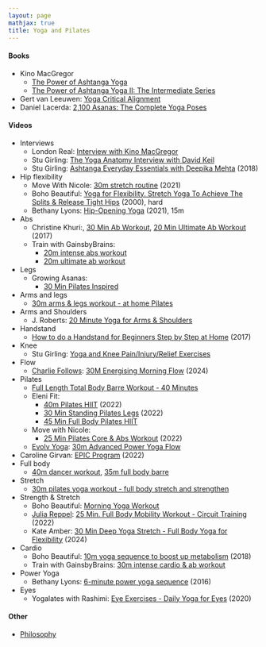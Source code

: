 ```yaml
---
layout: page
mathjax: true
title: Yoga and Pilates
---
```

#### Books
* Kino MacGregor
  * [The Power of Ashtanga Yoga](https://www.amazon.com/Power-Ashtanga-Yoga-Developing-Flexibility-ebook/dp/B019G6NM1W)
  * [The Power of Ashtanga Yoga II: The Intermediate Series](https://www.amazon.com/Power-Ashtanga-Yoga-II-Intermediate/dp/1611801591)
* Gert van Leeuwen: [Yoga Critical Alignment](https://www.amazon.com/Yoga-Critical-Alignment-Intelligent-Sequencing/dp/1611800633)
* Daniel Lacerda: [2,100 Asanas: The Complete Yoga Poses](https://www.amazon.com/100-Asanas-Complete-Yoga-Poses/dp/1631910108)

#### Videos
* Interviews
  * London Real: [Interview with Kino MacGregor](https://www.youtube.com/watch?v=fjxhW4VnIxA&t=817s)
  * Stu Girling: [The Yoga Anatomy Interview with David Keil](https://www.youtube.com/watch?v=m0Eq5qmIQgU&t=425s)
  * Stu Girling: [Ashtanga Everyday Essentials with Deepika Mehta](https://www.youtube.com/watch?v=jCSnfbgj4u0) (2018)
* Hip flexibility
  * Move With Nicole: [30m stretch routine](https://www.youtube.com/watch?v=RvCntPg7oPE) (2021)
  * Boho Beautiful: [Yoga for Flexibility. Stretch Yoga To Achieve The Splits & Release Tight Hips](https://www.youtube.com/watch?v=IZCJiTqdPm8&list=PLb09q0R7gAwRDiIjDHWMKqVPxE79AIWx0&index=3) (2000), hard
  * Bethany Lyons: [Hip-Opening Yoga](https://www.youtube.com/watch?v=gDU22gRb5wM) (2021), 15m
* Abs
  * Christine Khuri:, [30 Min Ab Workout](https://www.youtube.com/watch?v=AdWyo_3KrfA), [20 Min Ultimate Ab Workout](https://www.youtube.com/watch?v=q6NIWNnvOK0) (2017)
  * Train with GainsbyBrains:
    * [20m intense abs workout](https://www.youtube.com/watch?v=1rRehXq1diw)
    * [20m ultimate ab workout](https://www.youtube.com/watch?v=Ut6xnNEQXz8)
* Legs
  * Growing Asanas:
    * [30 Min Pilates Inspired](https://www.youtube.com/watch?v=5t_zGwEIKGo)
* Arms and legs
  * [30m arms & legs workout - at home Pilates](https://www.youtube.com/watch?v=XM6N1yl3UYw)
* Arms and Shoulders
  * J. Roberts: [20 Minute Yoga for Arms & Shoulders](https://www.youtube.com/watch?v=G9shuNsxZ7M)
* Handstand
  * [How to do a Handstand for Beginners Step by Step at Home](https://www.youtube.com/watch?v=8jXiQMh6Sc0) (2017)
* Knee
  * Stu Girling: [Yoga and Knee Pain/Injury/Relief Exercises](https://www.youtube.com/watch?v=S6g7M2FDFgA)
* Flow
  * [Charlie Follows](https://www.youtube.com/@CharlieFollows): [30M Energising Morning Flow](https://www.youtube.com/watch?v=FGrzapAAmWk) (2024)
* Pilates
  * [Full Length Total Body Barre Workout - 40 Minutes](https://www.youtube.com/watch?v=NtwAHL_F2p8&t=1602s)
  * Eleni Fit:
    * [40m Pilates HIIT](https://www.youtube.com/watch?v=vNQZ6g_Lz1c) (2022)
    * [30 Min Standing Pilates Legs](https://www.youtube.com/watch?v=LQHLAUugetQ) (2022)
    * [45 Min Full Body Pilates HIIT](https://www.youtube.com/watch?v=ciACs4HAQfg)
  * Move with Nicole:
    * [25 Min Pilates Core & Abs Workout](https://www.youtube.com/watch?v=mREx1RkRv5g) (2022)
  * [Evolv Yoga](https://www.youtube.com/@evolv_yoga): [30m Advanced Power Yoga Flow](https://www.youtube.com/watch?v=7ht3DzPJ3Iw)
* Caroline Girvan: [EPIC Program](https://www.youtube.com/playlist?list=PLhu1QCKrfgPW3VAMHM-wefcO4ZyXf6cwt) (2022)
* Full body
  * [40m dancer workout](https://www.youtube.com/watch?v=CxfAULXP8SM), [35m full body barre](https://www.youtube.com/watch?v=TC3HV61YoOg)
* Stretch
  * [30m pilates yoga workout - full body stretch and strengthen](https://www.youtube.com/watch?v=lytHuRfbKdg)
* Strength & Stretch
  * Boho Beautiful: [Morning Yoga Workout](https://www.youtube.com/watch?v=oX6I6vs1EFs)
  * [Julia Reppel](https://www.youtube.com/@julia.reppel): [25 Min. Full Body Mobility Workout - Circuit Training](https://www.youtube.com/watch?v=jPdft5H34C8) (2022)
  * Kate Amber: [30 Min Deep Yoga Stretch - Full Body Yoga for Flexibility](https://www.youtube.com/watch?v=FsYtlVrX7L8) (2024)
* Cardio
  * Boho Beautiful: [10m yoga sequence to boost up metabolism](https://www.youtube.com/watch?v=YhmOcg17y98) (2018)
  * Train with GainsbyBrains: [30m intense cardio & ab workout](https://www.youtube.com/watch?v=HZzMBznvT6E)
* Power Yoga
  * Bethany Lyons: [6-minute power yoga sequence](https://www.youtube.com/watch?v=yy_khEjkr9Q) (2016)
* Eyes
  * Yogalates with Rashimi: [Eye Exercises - Daily Yoga for Eyes](https://www.youtube.com/watch?v=J7KVbo1ABcc) (2020)

#### Other
* [Philosophy](/philosophy)

